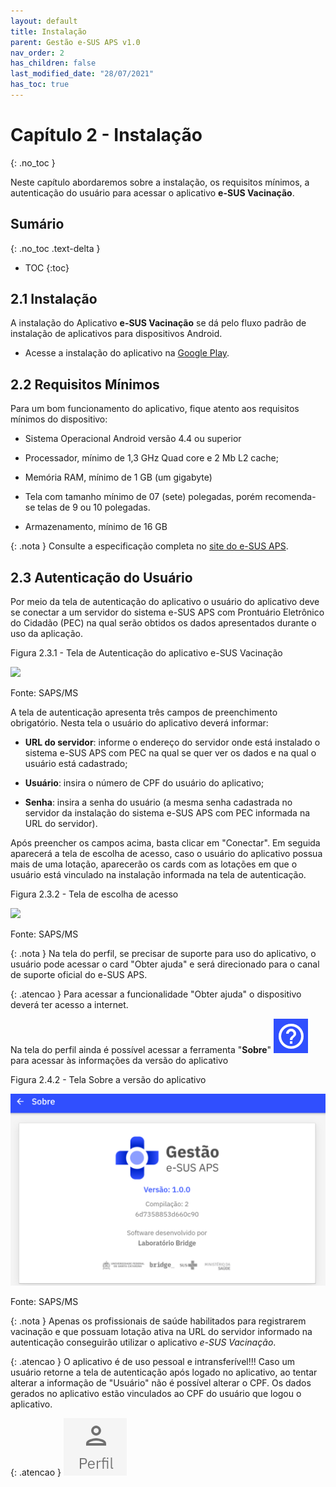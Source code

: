 ```yaml
---
layout: default
title: Instalação
parent: Gestão e-SUS APS v1.0
nav_order: 2
has_children: false
last_modified_date: "28/07/2021"
has_toc: true
---
```


# Capítulo 2 - Instalação
{: .no_toc }

Neste capítulo abordaremos sobre a instalação, os requisitos mínimos, a autenticação do usuário para acessar o aplicativo **e-SUS Vacinação**.

## Sumário
{: .no_toc .text-delta }

- TOC
{:toc}

## 2.1 Instalação

A instalação do Aplicativo **e-SUS Vacinação** se dá pelo fluxo padrão de instalação de aplicativos para dispositivos Android. 

* Acesse a instalação do aplicativo na [Google Play](https://play.google.com/store/apps/details?id=br.gov.saude.esusaps.vacinacao).

## 2.2 Requisitos Mínimos

Para um bom funcionamento do aplicativo, fique atento aos requisitos mínimos do dispositivo:

-   Sistema Operacional Android versão 4.4 ou superior

-   Processador, mínimo de 1,3 GHz Quad core e 2 Mb L2 cache;

-   Memória RAM, mínimo de 1 GB (um gigabyte)

-   Tela com tamanho mínimo de 07 (sete) polegadas, porém recomenda-se telas de 9 ou 10 polegadas.

-   Armazenamento, mínimo de 16 GB

{: .nota } 
Consulte a especificação completa no [site do e-SUS APS](http://189.28.128.100/dab/docs/portaldab/documentos/especificacoes_tablet_esus.pdf).

## 2.3 Autenticação do Usuário

Por meio da tela de autenticação do aplicativo o usuário do aplicativo deve se conectar a um servidor do sistema e-SUS APS com Prontuário Eletrônico do Cidadão (PEC) na qual serão obtidos os dados apresentados durante o uso da aplicação.

Figura 2.3.1 - Tela de Autenticação do aplicativo e-SUS Vacinação

![](media/image.png)

Fonte: SAPS/MS

A tela de autenticação apresenta três campos de preenchimento obrigatório. Nesta tela o usuário do aplicativo deverá informar:

- **URL do servidor**: informe o endereço do servidor onde está instalado o sistema e-SUS APS com PEC na qual se quer ver os dados e na qual o usuário está cadastrado;

- **Usuário**: insira o número de CPF do usuário do aplicativo; 

- **Senha**: insira a senha do usuário (a mesma senha cadastrada no servidor da instalação do sistema e-SUS APS com PEC informada na URL do servidor).

Após preencher os campos acima, basta clicar em "Conectar". Em seguida aparecerá a tela de escolha de acesso, caso o usuário do aplicativo possua mais de uma lotação, aparecerão os cards com as lotações em que o usuário está vinculado na instalação informada na tela de autenticação. 

Figura 2.3.2 - Tela de escolha de acesso

![](media/image.png)

Fonte: SAPS/MS

{: .nota }
Na tela do perfil, se precisar de suporte para uso do aplicativo, o usuário pode acessar o card "Obter ajuda" e será direcionado para o canal de suporte oficial do e-SUS APS. 

{: .atencao }
Para acessar a funcionalidade "Obter ajuda" o dispositivo deverá ter acesso a internet. 

Na tela do perfil ainda é possível acessar a ferramenta "**Sobre**" ![](media/image3.png) para acessar às informações da versão do aplicativo

Figura 2.4.2 - Tela Sobre a versão do aplicativo

![](media/image1.png)

Fonte: SAPS/MS

{: .nota }
Apenas os profissionais de saúde habilitados para registrarem vacinação e que possuam lotação ativa na URL do servidor informado na autenticação conseguirão utilizar o aplicativo *e-SUS Vacinação*.

{: .atencao }
O aplicativo é de uso pessoal e intransferível!!! Caso um usuário retorne a tela de autenticação após logado no aplicativo, ao tentar alterar a informação de "Usuário" não é possível alterar o CPF. Os dados gerados no aplicativo estão vinculados ao CPF do usuário que logou o aplicativo. 

{: .atencao }
![](media/image16.png)